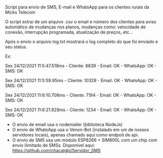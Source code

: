Script para envio de SMS, E-mail e WhatsApp para os clientes rurais da Micks Telecom

O script extrai de um arquivo .csv o email e número dos clientes para aviso automático de mudanças nos planos, mudanças como: velocidade de conexão, interrupção programada, atualização de preços, etc...

Após o envio o arquivo log.txt mostrará o log completo do que foi enviado e seu status.

Ex:

Sex 24/12/2021 11:5:47.518ms - Cliente: 8839 - Email: OK - WhatsApp: OK - SMS: OK

Sex 24/12/2021 11:5:59.95ms - Cliente: 10328 - Email: OK - WhatsApp: OK - SMS: OK

Sex 24/12/2021 11:6:10.708ms - Cliente: 7194 - Email: OK - WhatsApp: OK - SMS: OK

Sex 24/12/2021 11:6:21.628ms - Cliente: 1234 - Email: OK - WhatsApp: OK - SMS: OK

 - O envio de email usa o nodemailer (biblioteca NodeJs)
 - O envio de WhatsApp usa o Venon-Bot (instalado em um de nossos servidores locais), apenas chamado aqui como endpoit de api.
 - O envio de SMS usa um módulo ESP8266 + SIM800L com um chip com envio ilimitado de SMSs. Disponível aqui: https://github.com/chacalgbi/Servidor_SMS
